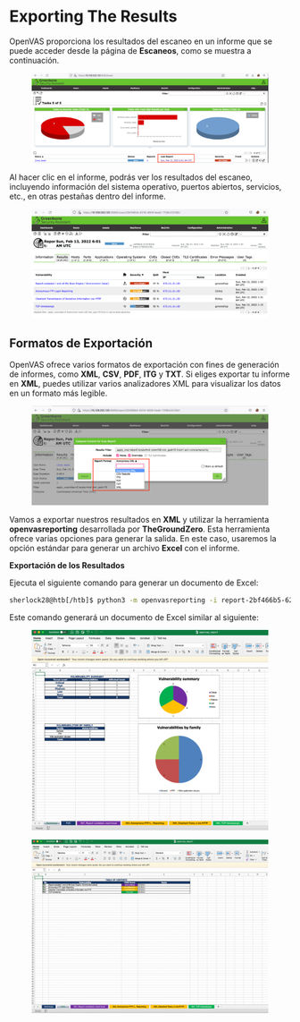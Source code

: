 # Exporting The Results

OpenVAS proporciona los resultados del escaneo en un informe que se puede acceder desde la página de **Escaneos**, como se muestra a continuación.

<figure><img src="../../.gitbook/assets/viewingreport.png" alt=""><figcaption></figcaption></figure>

Al hacer clic en el informe, podrás ver los resultados del escaneo, incluyendo información del sistema operativo, puertos abiertos, servicios, etc., en otras pestañas dentro del informe.

<figure><img src="../../.gitbook/assets/openvas_reports.webp" alt=""><figcaption></figcaption></figure>

## **Formatos de Exportación**

OpenVAS ofrece varios formatos de exportación con fines de generación de informes, como **XML**, **CSV**, **PDF**, **ITG** y **TXT**. Si eliges exportar tu informe en **XML**, puedes utilizar varios analizadores XML para visualizar los datos en un formato más legible.

<figure><img src="../../.gitbook/assets/reportformat.webp" alt=""><figcaption></figcaption></figure>

Vamos a exportar nuestros resultados en **XML** y utilizar la herramienta **openvasreporting** desarrollada por **TheGroundZero**. Esta herramienta ofrece varias opciones para generar la salida. En este caso, usaremos la opción estándar para generar un archivo **Excel** con el informe.

**Exportación de los Resultados**

Ejecuta el siguiente comando para generar un documento de Excel:

```bash
sherlock28@htb[/htb]$ python3 -m openvasreporting -i report-2bf466b5-627d-4659-bea6-1758b43235b1.xml -f xlsx
```

Este comando generará un documento de Excel similar al siguiente:

<figure><img src="../../.gitbook/assets/openvas_report.webp" alt=""><figcaption></figcaption></figure>

<figure><img src="../../.gitbook/assets/report_toc.png" alt=""><figcaption></figcaption></figure>

